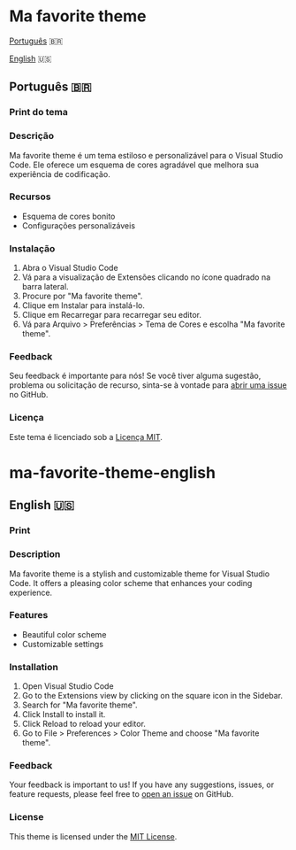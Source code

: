 # Ma favorite theme

[Português](#ma-favorite-theme) 🇧🇷

[English](#ma-favorite-theme-english) 🇺🇸

## Português 🇧🇷

### Print do tema

### Descrição

Ma favorite theme é um tema estiloso e personalizável para o Visual Studio Code. Ele oferece um esquema de cores agradável que melhora sua experiência de codificação.

### Recursos

- Esquema de cores bonito
- Configurações personalizáveis

### Instalação

1. Abra o Visual Studio Code
2. Vá para a visualização de Extensões clicando no ícone quadrado na barra lateral.
3. Procure por "Ma favorite theme".
4. Clique em Instalar para instalá-lo.
5. Clique em Recarregar para recarregar seu editor.
6. Vá para Arquivo > Preferências > Tema de Cores e escolha "Ma favorite theme".

### Feedback

Seu feedback é importante para nós! Se você tiver alguma sugestão, problema ou solicitação de recurso, sinta-se à vontade para [abrir uma issue](https://github.com/gbxventura/ma-favorite-theme) no GitHub.

### Licença

Este tema é licenciado sob a [Licença MIT](LICENSE.md).

# ma-favorite-theme-english

## English 🇺🇸

### Print

### Description

Ma favorite theme is a stylish and customizable theme for Visual Studio Code. It offers a pleasing color scheme that enhances your coding experience.

### Features

- Beautiful color scheme
- Customizable settings

### Installation

1. Open Visual Studio Code
2. Go to the Extensions view by clicking on the square icon in the Sidebar.
3. Search for "Ma favorite theme".
4. Click Install to install it.
5. Click Reload to reload your editor.
6. Go to File > Preferences > Color Theme and choose "Ma favorite theme".

### Feedback

Your feedback is important to us! If you have any suggestions, issues, or feature requests, please feel free to [open an issue](https://github.com/gbxventura/ma-favorite-theme) on GitHub.

### License

This theme is licensed under the [MIT License](LICENSE.md).
